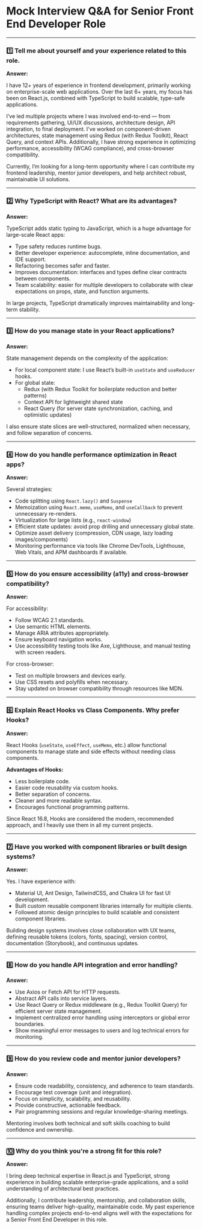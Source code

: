 # Mock Interview Q&A for Senior Front End Developer Role

---

### 1️⃣ Tell me about yourself and your experience related to this role.

**Answer:**

I have 12+ years of experience in frontend development, primarily working on enterprise-scale web applications. Over the last 6+ years, my focus has been on React.js, combined with TypeScript to build scalable, type-safe applications.

I’ve led multiple projects where I was involved end-to-end — from requirements gathering, UI/UX discussions, architecture design, API integration, to final deployment. I've worked on component-driven architectures, state management using Redux (with Redux Toolkit), React Query, and context APIs. Additionally, I have strong experience in optimizing performance, accessibility (WCAG compliance), and cross-browser compatibility.

Currently, I’m looking for a long-term opportunity where I can contribute my frontend leadership, mentor junior developers, and help architect robust, maintainable UI solutions.

---

### 2️⃣ Why TypeScript with React? What are its advantages?

**Answer:**

TypeScript adds static typing to JavaScript, which is a huge advantage for large-scale React apps:

- Type safety reduces runtime bugs.
- Better developer experience: autocomplete, inline documentation, and IDE support.
- Refactoring becomes safer and faster.
- Improves documentation: interfaces and types define clear contracts between components.
- Team scalability: easier for multiple developers to collaborate with clear expectations on props, state, and function arguments.

In large projects, TypeScript dramatically improves maintainability and long-term stability.

---

### 3️⃣ How do you manage state in your React applications?

**Answer:**

State management depends on the complexity of the application:

- For local component state: I use React’s built-in `useState` and `useReducer` hooks.
- For global state:
  - Redux (with Redux Toolkit for boilerplate reduction and better patterns)
  - Context API for lightweight shared state
  - React Query (for server state synchronization, caching, and optimistic updates)

I also ensure state slices are well-structured, normalized when necessary, and follow separation of concerns.

---

### 4️⃣ How do you handle performance optimization in React apps?

**Answer:**

Several strategies:

- Code splitting using `React.lazy()` and `Suspense`
- Memoization using `React.memo`, `useMemo`, and `useCallback` to prevent unnecessary re-renders.
- Virtualization for large lists (e.g., `react-window`)
- Efficient state updates: avoid prop drilling and unnecessary global state.
- Optimize asset delivery (compression, CDN usage, lazy loading images/components)
- Monitoring performance via tools like Chrome DevTools, Lighthouse, Web Vitals, and APM dashboards if available.

---

### 5️⃣ How do you ensure accessibility (a11y) and cross-browser compatibility?

**Answer:**

For accessibility:

- Follow WCAG 2.1 standards.
- Use semantic HTML elements.
- Manage ARIA attributes appropriately.
- Ensure keyboard navigation works.
- Use accessibility testing tools like Axe, Lighthouse, and manual testing with screen readers.

For cross-browser:

- Test on multiple browsers and devices early.
- Use CSS resets and polyfills when necessary.
- Stay updated on browser compatibility through resources like MDN.

---

### 6️⃣ Explain React Hooks vs Class Components. Why prefer Hooks?

**Answer:**

React Hooks (`useState`, `useEffect`, `useMemo`, etc.) allow functional components to manage state and side effects without needing class components.

**Advantages of Hooks:**

- Less boilerplate code.
- Easier code reusability via custom hooks.
- Better separation of concerns.
- Cleaner and more readable syntax.
- Encourages functional programming patterns.

Since React 16.8, Hooks are considered the modern, recommended approach, and I heavily use them in all my current projects.

---

### 7️⃣ Have you worked with component libraries or built design systems?

**Answer:**

Yes. I have experience with:

- Material UI, Ant Design, TailwindCSS, and Chakra UI for fast UI development.
- Built custom reusable component libraries internally for multiple clients.
- Followed atomic design principles to build scalable and consistent component libraries.

Building design systems involves close collaboration with UX teams, defining reusable tokens (colors, fonts, spacing), version control, documentation (Storybook), and continuous updates.

---

### 8️⃣ How do you handle API integration and error handling?

**Answer:**

- Use Axios or Fetch API for HTTP requests.
- Abstract API calls into service layers.
- Use React Query or Redux middleware (e.g., Redux Toolkit Query) for efficient server state management.
- Implement centralized error handling using interceptors or global error boundaries.
- Show meaningful error messages to users and log technical errors for monitoring.

---

### 9️⃣ How do you review code and mentor junior developers?

**Answer:**

- Ensure code readability, consistency, and adherence to team standards.
- Encourage test coverage (unit and integration).
- Focus on simplicity, scalability, and reusability.
- Provide constructive, actionable feedback.
- Pair programming sessions and regular knowledge-sharing meetings.

Mentoring involves both technical and soft skills coaching to build confidence and ownership.

---

### 🔟 Why do you think you're a strong fit for this role?

**Answer:**

I bring deep technical expertise in React.js and TypeScript, strong experience in building scalable enterprise-grade applications, and a solid understanding of architectural best practices.

Additionally, I contribute leadership, mentorship, and collaboration skills, ensuring teams deliver high-quality, maintainable code. My past experience handling complex projects end-to-end aligns well with the expectations for a Senior Front End Developer in this role.
